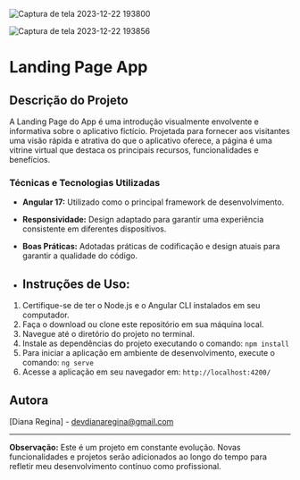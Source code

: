 ![Captura de tela 2023-12-22 193800](https://github.com/DevDiana/landing-page-app/assets/63608845/5b9a3f52-19a7-442c-b5cd-7369e9043a4f)

![Captura de tela 2023-12-22 193856](https://github.com/DevDiana/landing-page-app/assets/63608845/ba4be730-f8fe-4477-bbbf-209282eb2ec3)



# Landing Page App

## Descrição do Projeto

A Landing Page do App  é uma introdução visualmente envolvente e informativa sobre o aplicativo fictício. Projetada para fornecer aos visitantes uma visão rápida e atrativa do que o aplicativo oferece, a página é uma vitrine virtual que destaca os principais recursos, funcionalidades e benefícios.




### Técnicas e Tecnologias Utilizadas

- **Angular 17:** Utilizado como o principal framework de desenvolvimento.
- **Responsividade:** Design adaptado para garantir uma experiência consistente em diferentes dispositivos.
- **Boas Práticas:** Adotadas práticas de codificação e design atuais para garantir a qualidade do código.


- ## Instruções de Uso:

1. Certifique-se de ter o Node.js e o Angular CLI instalados em seu computador.
2. Faça o download ou clone este repositório em sua máquina local.
3. Navegue até o diretório do projeto no terminal.
4. Instale as dependências do projeto executando o comando: `npm install`
5. Para iniciar a aplicação em ambiente de desenvolvimento, execute o comando: `ng serve`
6. Acesse a aplicação em seu navegador em: `http://localhost:4200/`



## Autora

[Diana Regina] - [devdianaregina@gmail.com](mailto:devdianaregina@gmail.com)

---
**Observação:** Este é um projeto em constante evolução. Novas funcionalidades e projetos serão adicionados ao longo do tempo para refletir meu desenvolvimento contínuo como profissional.
